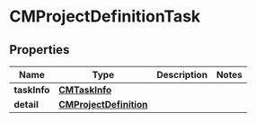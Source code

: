 
# CMProjectDefinitionTask

## Properties
Name | Type | Description | Notes
------------ | ------------- | ------------- | -------------
**taskInfo** | [**CMTaskInfo**](CMTaskInfo.md) |  | 
**detail** | [**CMProjectDefinition**](CMProjectDefinition.md) |  | 



